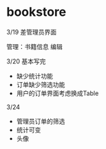 # bookstore

3/19 差管理员界面

管理：书籍信息 编辑            

3/20 基本写完 

- 缺少统计功能
- 订单缺少筛选功能
- 用户的订单界面考虑换成Table



3/24

- 管理员订单的筛选
- 统计可变
- 头像
